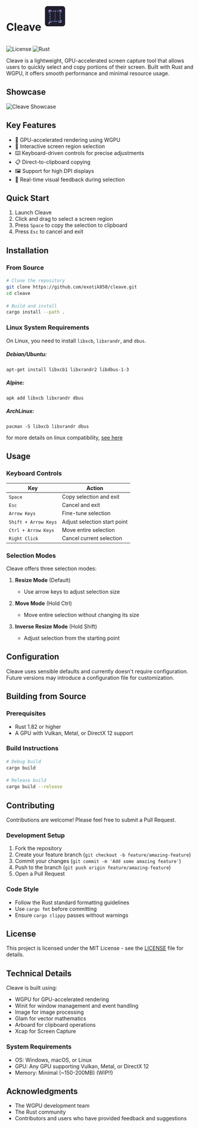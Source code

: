 <div style="display: flex; flex-direction: row; gap: 10px"> <h1>Cleave</h1> <img src="icon.svg" alt="Icon" width="54" height="54"> </div>

![License](https://img.shields.io/badge/license-MIT-blue.svg)
![Rust](https://img.shields.io/badge/rust-stable-orange.svg)

Cleave is a lightweight, GPU-accelerated screen capture tool that allows users to quickly select and copy portions of their screen. Built with Rust and WGPU, it offers smooth performance and minimal resource usage.

## Showcase

![Cleave Showcase](.github/assets/cleave_showcase.webp)

## Key Features

- 🚀 GPU-accelerated rendering using WGPU
- 🎯 Interactive screen region selection
- ⌨️ Keyboard-driven controls for precise adjustments
- 📋 Direct-to-clipboard copying
- 🖼️ Support for high DPI displays
- 🎨 Real-time visual feedback during selection

## Quick Start

1. Launch Cleave
2. Click and drag to select a screen region
3. Press `Space` to copy the selection to clipboard
4. Press `Esc` to cancel and exit

## Installation

### From Source

```bash
# Clone the repository
git clone https://github.com/exotik850/cleave.git
cd cleave

# Build and install
cargo install --path .
```
### Linux System Requirements

On Linux, you need to install `libxcb`, `libxrandr`, and `dbus`.

##### Debian/Ubuntu:

```
apt-get install libxcb1 libxrandr2 libdbus-1-3
```

##### Alpine:

```
apk add libxcb libxrandr dbus
```

##### ArchLinux:

```
pacman -S libxcb libxrandr dbus
```

for more details on linux compatibility, [see here](https://github.com/nashaofu/xcap?tab=readme-ov-file#linux-system-requirements)

## Usage

### Keyboard Controls

| Key | Action |
|-----|--------|
| `Space` | Copy selection and exit |
| `Esc` | Cancel and exit |
| `Arrow Keys` | Fine-tune selection |
| `Shift + Arrow Keys` | Adjust selection start point |
| `Ctrl + Arrow Keys` | Move entire selection |
| `Right Click` | Cancel current selection |

### Selection Modes

Cleave offers three selection modes:

1. **Resize Mode** (Default)
   - Use arrow keys to adjust selection size
   
2. **Move Mode** (Hold Ctrl)
   - Move entire selection without changing its size
   
3. **Inverse Resize Mode** (Hold Shift)
   - Adjust selection from the starting point

## Configuration

Cleave uses sensible defaults and currently doesn't require configuration. Future versions may introduce a configuration file for customization.

## Building from Source

### Prerequisites

- Rust 1.82 or higher
- A GPU with Vulkan, Metal, or DirectX 12 support

### Build Instructions

```bash
# Debug build
cargo build

# Release build
cargo build --release
```

## Contributing

Contributions are welcome! Please feel free to submit a Pull Request.

### Development Setup

1. Fork the repository
2. Create your feature branch (`git checkout -b feature/amazing-feature`)
3. Commit your changes (`git commit -m 'Add some amazing feature'`)
4. Push to the branch (`git push origin feature/amazing-feature`)
5. Open a Pull Request

### Code Style

- Follow the Rust standard formatting guidelines
- Use `cargo fmt` before committing
- Ensure `cargo clippy` passes without warnings

## License

This project is licensed under the MIT License - see the [LICENSE](LICENSE) file for details.

## Technical Details

Cleave is built using:

- WGPU for GPU-accelerated rendering
- Winit for window management and event handling
- Image for image processing
- Glam for vector mathematics
- Arboard for clipboard operations
- Xcap for Screen Capture

### System Requirements

- OS: Windows, macOS, or Linux
- GPU: Any GPU supporting Vulkan, Metal, or DirectX 12
- Memory: Minimal (~150-200MB) (WIP!!)

## Acknowledgments

- The WGPU development team
- The Rust community
- Contributors and users who have provided feedback and suggestions
